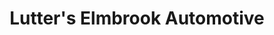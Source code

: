 ---
title: "Lutter's Elmbrook Automotive"
url: /brookfield/lutters-elmbrook-automotive/
shop: Autowerkstatt
---